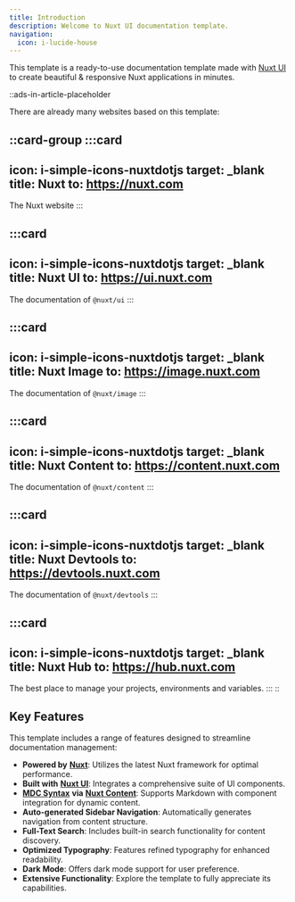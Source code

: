 ```yaml
---
title: Introduction
description: Welcome to Nuxt UI documentation template.
navigation:
  icon: i-lucide-house
---
```


This template is a ready-to-use documentation template made with [Nuxt UI](https://ui.nuxt.com) to create beautiful & responsive Nuxt applications in minutes.

::ads-in-article-placeholder


There are already many websites based on this template:

::card-group
  :::card
  ---
  icon: i-simple-icons-nuxtdotjs
  target: _blank
  title: Nuxt
  to: https://nuxt.com
  ---
  The Nuxt website
  :::

  :::card
  ---
  icon: i-simple-icons-nuxtdotjs
  target: _blank
  title: Nuxt UI
  to: https://ui.nuxt.com
  ---
  The documentation of `@nuxt/ui`
  :::

  :::card
  ---
  icon: i-simple-icons-nuxtdotjs
  target: _blank
  title: Nuxt Image
  to: https://image.nuxt.com
  ---
  The documentation of `@nuxt/image`
  :::

  :::card
  ---
  icon: i-simple-icons-nuxtdotjs
  target: _blank
  title: Nuxt Content
  to: https://content.nuxt.com
  ---
  The documentation of `@nuxt/content`
  :::

  :::card
  ---
  icon: i-simple-icons-nuxtdotjs
  target: _blank
  title: Nuxt Devtools
  to: https://devtools.nuxt.com
  ---
  The documentation of `@nuxt/devtools`
  :::

  :::card
  ---
  icon: i-simple-icons-nuxtdotjs
  target: _blank
  title: Nuxt Hub
  to: https://hub.nuxt.com
  ---
  The best place to manage your projects, environments and variables.
  :::
::

## Key Features

This template includes a range of features designed to streamline documentation management:

- **Powered by** [**Nuxt**](https://nuxt.com): Utilizes the latest Nuxt framework for optimal performance.
- **Built with** [**Nuxt UI**](https://ui.nuxt.com): Integrates a comprehensive suite of UI components.
- [**MDC Syntax**](https://content.nuxt.com/usage/markdown) **via** [**Nuxt Content**](https://content.nuxt.com): Supports Markdown with component integration for dynamic content.
- **Auto-generated Sidebar Navigation**: Automatically generates navigation from content structure.
- **Full-Text Search**: Includes built-in search functionality for content discovery.
- **Optimized Typography**: Features refined typography for enhanced readability.
- **Dark Mode**: Offers dark mode support for user preference.
- **Extensive Functionality**: Explore the template to fully appreciate its capabilities.
